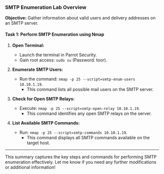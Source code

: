 ### SMTP Enumeration Lab Overview

**Objective:** Gather information about valid users and delivery addresses on an SMTP server.

#### Task 1: Perform SMTP Enumeration using Nmap

1. **Open Terminal:**
   - Launch the terminal in Parrot Security.
   - Gain root access: `sudo su` (Password: toor).

2. **Enumerate SMTP Users:**
   - Run the command: `nmap -p 25 --script=smtp-enum-users 10.10.1.19`.
     - This command lists all possible mail users on the SMTP server.

3. **Check for Open SMTP Relays:**
   - Execute: `nmap -p 25 --script=smtp-open-relay 10.10.1.19`.
     - This command identifies any open SMTP relays on the server.

4. **List Available SMTP Commands:**
   - Run: `nmap -p 25 --script=smtp-commands 10.10.1.19`.
     - This command displays all SMTP commands available on the target host.

---

This summary captures the key steps and commands for performing SMTP enumeration effectively. Let me know if you need any further modifications or additional information!